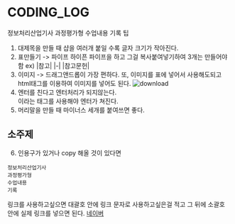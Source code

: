 # CODING_LOG
정보처리산업기사 과정평가형 수업내용 기록
팁
1. 대제목을 만들 때 샵을 여러개 붙일 수록 글자 크기가 작아진다.
2. 표만들기 -> 파이프 하이픈 파이프을 하고 그걸 복사붙여넣기하여 3개는 만들어야함
ex)
|참고|
|-|
|참고문헌|
3. 이미지 -> 드래그앤드롭이 가장 편하다. 또, 이미지를 표에 넣어서 사용해도되고 html태그를 이용하여 이미지를 넣어도 된다.
![download](https://github.com/user-attachments/assets/3c264506-982d-4489-8c0e-e5babbaf73b8)
4. 엔터를 친다고 엔터처리가 되지않는다. <br> 이라는 태그를 사용해야 엔터가 쳐진다.
5. 머리말을 만들 때 마이너스 세개를 붙여쓰면 좋다.

소주제
---
6. 인용구가 있거나 copy 해올 것이 있다면
```
정보처리산업기사
과정평가형
수업내용
기록
```
링크를 사용하고싶으면 대괄호 안에 링크 문자로 사용하고싶은걸 적고 그 뒤에 소괄호 안에 실제 링크를 넣으면 된다.
[네이버](https://naver.com)
